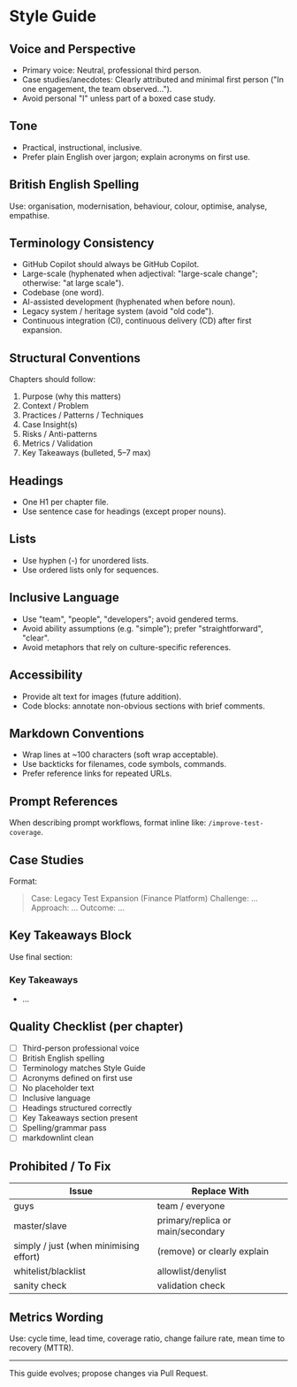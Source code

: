 # Style Guide

## Voice and Perspective

- Primary voice: Neutral, professional third person.
- Case studies/anecdotes: Clearly attributed and minimal first person ("In one engagement, the team observed…").
- Avoid personal "I" unless part of a boxed case study.

## Tone

- Practical, instructional, inclusive.
- Prefer plain English over jargon; explain acronyms on first use.

## British English Spelling

Use: organisation, modernisation, behaviour, colour, optimise, analyse, empathise.

## Terminology Consistency

- GitHub Copilot should always be GitHub Copilot.
- Large-scale (hyphenated when adjectival: "large-scale change"; otherwise: "at large scale").
- Codebase (one word).
- AI-assisted development (hyphenated when before noun).
- Legacy system / heritage system (avoid "old code").
- Continuous integration (CI), continuous delivery (CD) after first expansion.

## Structural Conventions

Chapters should follow:

1. Purpose (why this matters)
2. Context / Problem
3. Practices / Patterns / Techniques
4. Case Insight(s)
5. Risks / Anti-patterns
6. Metrics / Validation
7. Key Takeaways (bulleted, 5–7 max)

## Headings

- One H1 per chapter file.
- Use sentence case for headings (except proper nouns).

## Lists

- Use hyphen (-) for unordered lists.
- Use ordered lists only for sequences.

## Inclusive Language

- Use "team", "people", "developers"; avoid gendered terms.
- Avoid ability assumptions (e.g. "simple"); prefer "straightforward", "clear".
- Avoid metaphors that rely on culture-specific references.

## Accessibility

- Provide alt text for images (future addition).
- Code blocks: annotate non-obvious sections with brief comments.

## Markdown Conventions

- Wrap lines at ~100 characters (soft wrap acceptable).
- Use backticks for filenames, code symbols, commands.
- Prefer reference links for repeated URLs.

## Prompt References

When describing prompt workflows, format inline like: `/improve-test-coverage`.

## Case Studies

Format:

> Case: Legacy Test Expansion (Finance Platform)
> Challenge: ...
> Approach: ...
> Outcome: ...

## Key Takeaways Block

Use final section:

### Key Takeaways

- ...

## Quality Checklist (per chapter)

- [ ] Third-person professional voice
- [ ] British English spelling
- [ ] Terminology matches Style Guide
- [ ] Acronyms defined on first use
- [ ] No placeholder text
- [ ] Inclusive language
- [ ] Headings structured correctly
- [ ] Key Takeaways section present
- [ ] Spelling/grammar pass
- [ ] markdownlint clean

## Prohibited / To Fix

| Issue | Replace With |
|-------|--------------|
| guys | team / everyone |
| master/slave | primary/replica or main/secondary |
| simply / just (when minimising effort) | (remove) or clearly explain |
| whitelist/blacklist | allowlist/denylist |
| sanity check | validation check |

## Metrics Wording

Use: cycle time, lead time, coverage ratio, change failure rate, mean time to recovery (MTTR).

---

This guide evolves; propose changes via Pull Request.
